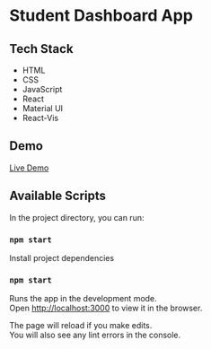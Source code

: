# Student Dashboard App

## Tech Stack

- HTML
- CSS
- JavaScript
- React
- Material UI
- React-Vis

## Demo

[Live Demo](https://protected-dawn-60864.herokuapp.com/)

## Available Scripts

In the project directory, you can run:

### `npm start`

Install project dependencies

### `npm start`

Runs the app in the development mode.<br />
Open [http://localhost:3000](http://localhost:3000) to view it in the browser.

The page will reload if you make edits.<br />
You will also see any lint errors in the console.
